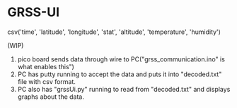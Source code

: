 # GRSS-UI

csv('time', 'latitude', 'longitude', 'stat', 'altitude', 'temperature', 'humidity')


(WIP)
1. pico board sends data through wire to PC("grss_communication.ino" is what enables this")
2. PC has putty running to accept the data and puts it into "decoded.txt" file with csv format.
3. PC also has "grssUi.py" running to read from "decoded.txt" and displays graphs about the data. 
